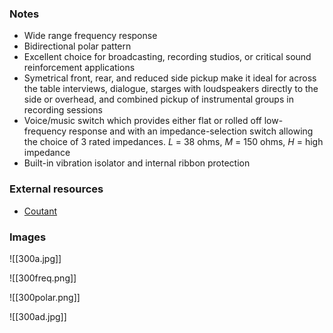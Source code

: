 ### Notes
- Wide range frequency response
- Bidirectional polar pattern
- Excellent choice for broadcasting, recording studios, or critical sound reinforcement applications
- Symetrical front, rear, and reduced side pickup make it ideal for across the table interviews, dialogue, starges with loudspeakers directly to the side or overhead, and combined pickup of instrumental groups in recording sessions
- Voice/music switch which provides either flat or rolled off low-frequency response and with an impedance-selection switch allowing the choice of 3 rated impedances. *L* = 38 ohms, *M* = 150 ohms, *H* = high impedance
- Built-in vibration isolator and internal ribbon protection

### External resources
- [Coutant](https://www.coutant.org/shure300/index.html)

### Images
![[300a.jpg]]

![[300freq.png]]

![[300polar.png]]

![[300ad.jpg]]